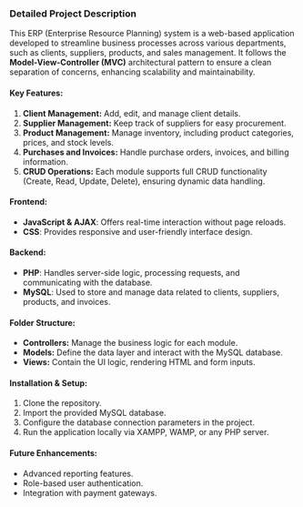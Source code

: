 ### Detailed Project Description

This ERP (Enterprise Resource Planning) system is a web-based application developed to streamline business processes across various departments, such as clients, suppliers, products, and sales management. It follows the **Model-View-Controller (MVC)** architectural pattern to ensure a clean separation of concerns, enhancing scalability and maintainability.

#### Key Features:
1. **Client Management:** Add, edit, and manage client details.
2. **Supplier Management:** Keep track of suppliers for easy procurement.
3. **Product Management:** Manage inventory, including product categories, prices, and stock levels.
4. **Purchases and Invoices:** Handle purchase orders, invoices, and billing information.
5. **CRUD Operations:** Each module supports full CRUD functionality (Create, Read, Update, Delete), ensuring dynamic data handling.

#### Frontend:
- **JavaScript & AJAX**: Offers real-time interaction without page reloads.
- **CSS**: Provides responsive and user-friendly interface design.

#### Backend:
- **PHP**: Handles server-side logic, processing requests, and communicating with the database.
- **MySQL**: Used to store and manage data related to clients, suppliers, products, and invoices.

#### Folder Structure:
- **Controllers:** Manage the business logic for each module.
- **Models:** Define the data layer and interact with the MySQL database.
- **Views:** Contain the UI logic, rendering HTML and form inputs.

#### Installation & Setup:
1. Clone the repository.
2. Import the provided MySQL database.
3. Configure the database connection parameters in the project.
4. Run the application locally via XAMPP, WAMP, or any PHP server.

#### Future Enhancements:
- Advanced reporting features.
- Role-based user authentication.
- Integration with payment gateways.
